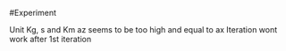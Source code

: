 #Experiment

Unit Kg, s and Km
az seems to be too high and equal to ax
Iteration wont work after 1st iteration



